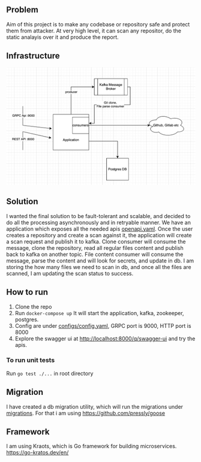 ## Problem
Aim of this project is to make any codebase or repository safe and protect them from attacker.
At very high level, it can scan any repositor, do the static analayis over it and produce the report.

## Infrastructure

![img.png](img.jpg)

## Solution
I wanted the final solution to be fault-tolerant and scalable, and decided to do all the processing asynchronously 
and in retryable manner.
We have an application which exposes all the needed apis [openapi.yaml](openapi.yaml).
Once the user creates a repository and create a scan against it, the application will create a scan request and publish it to kafka.
Clone consumer will consume the message, clone the repository, read all regular files content and publish back to kafka on another topic.
File content consumer will consume the message, parse the content and will look for secrets, and update in db.
I am storing the how many files we need to scan in db, and once all the files are scanned, I am updating the scan status to success.

## How to run
1. Clone the repo
2. Run `docker-compose up`
It will start the application, kafka, zookeeper, postgres.
3. Config are under [configs/config.yaml](configs/config.yaml), GRPC port is 9000, HTTP port is 8000
4. Explore the swagger ui at [http://localhost:8000/q/swagger-ui](http://localhost:8000/q/swagger-ui) and try the apis.

### To run unit tests
Run `go test ./...` in root directory

## Migration
I have created a db migration utility, which will run the migrations under [migrations](migrations).
For that i am using https://github.com/pressly/goose

## Framework
I am using Kraots, which is Go framework for building microservices.
https://go-kratos.dev/en/
